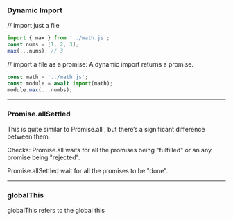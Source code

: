 ### Dynamic Import

// import just a file
```javascript
import { max } from '../math.js';
const nums = [1, 2, 3];
max(...nums); // 3
```

// import a file as a promise: A dynamic import returns a promise. 
```javascript
const math = '../math.js';
const module = await import(math);
module.max(...numbs);
```
---
### Promise.allSettled

This is quite similar to Promise.all , but there’s a significant difference between them. 

Checks:
Promise.all 
waits for all the promises being "fulfilled" or an any promise being "rejected".

Promise.allSettled 
wait for all the promises to be "done".


---
### globalThis

globalThis refers to the global this

